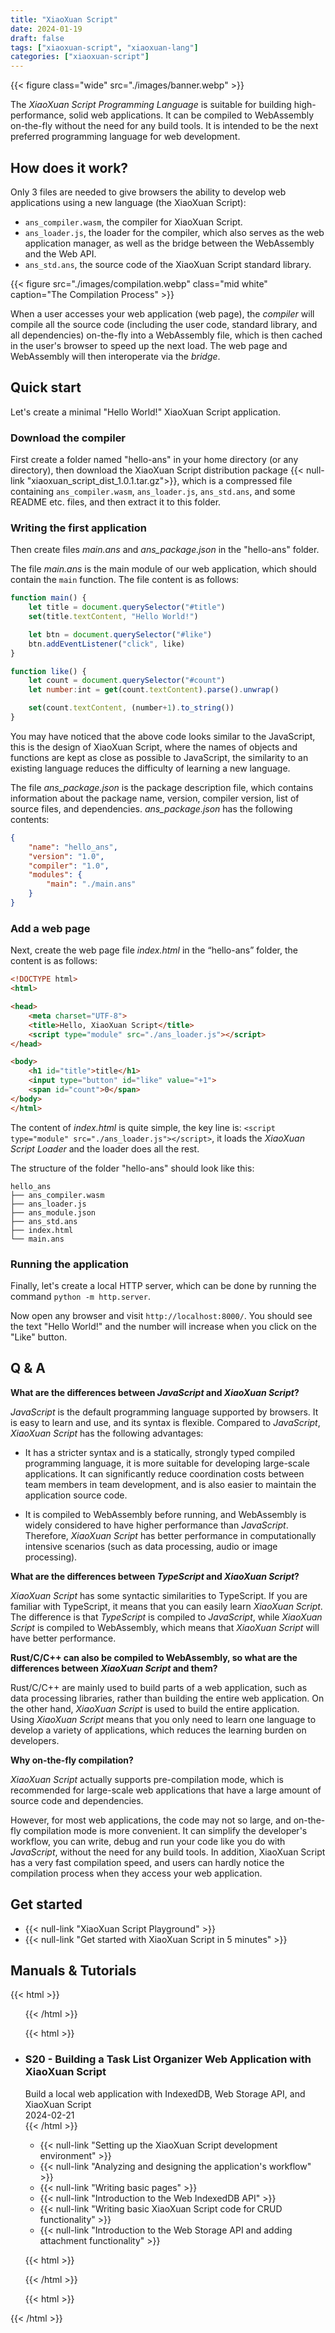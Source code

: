 ```yaml
---
title: "XiaoXuan Script"
date: 2024-01-19
draft: false
tags: ["xiaoxuan-script", "xiaoxuan-lang"]
categories: ["xiaoxuan-script"]
---
```


{{< figure class="wide" src="./images/banner.webp" >}}

The _XiaoXuan Script Programming Language_ is suitable for building high-performance, solid web applications. It can be compiled to WebAssembly on-the-fly without the need for any build tools. It is intended to be the next preferred programming language for web development.

## How does it work?

Only 3 files are needed to give browsers the ability to develop web applications using a new language (the XiaoXuan Script):

- `ans_compiler.wasm`, the compiler for XiaoXuan Script.
- `ans_loader.js`, the loader for the compiler, which also serves as the web application manager, as well as the bridge between the WebAssembly and the Web API.
- `ans_std.ans`, the source code of the XiaoXuan Script standard library.

{{< figure src="./images/compilation.webp" class="mid white" caption="The Compilation Process" >}}

When a user accesses your web application (web page), the _compiler_ will compile all the source code (including the user code, standard library, and all dependencies) on-the-fly into a WebAssembly file, which is then cached in the user's browser to speed up the next load. The web page and WebAssembly will then interoperate via the _bridge_.

## Quick start

Let's create a minimal "Hello World!" XiaoXuan Script application.

### Download the compiler

First create a folder named "hello-ans" in your home directory (or any directory), then download the XiaoXuan Script distribution package {{< null-link "xiaoxuan_script_dist_1.0.1.tar.gz">}}, which is a compressed file containing `ans_compiler.wasm`, `ans_loader.js`, `ans_std.ans`, and some README etc. files, and then extract it to this folder.

### Writing the first application

Then create files _main.ans_ and _ans_package.json_ in the "hello-ans" folder.

The file _main.ans_ is the main module of our web application, which should contain the `main` function. The file content is as follows:

```js
function main() {
    let title = document.querySelector("#title")
    set(title.textContent, "Hello World!")

    let btn = document.querySelector("#like")
    btn.addEventListener("click", like)
}

function like() {
    let count = document.querySelector("#count")
    let number:int = get(count.textContent).parse().unwrap()

    set(count.textContent, (number+1).to_string())
}

```

You may have noticed that the above code looks similar to the JavaScript, this is the design of XiaoXuan Script, where the names of objects and functions are kept as close as possible to JavaScript, the similarity to an existing language reduces the difficulty of learning a new language.

The file _ans_package.json_ is the package description file, which contains information about the package name, version, compiler version, list of source files, and dependencies. _ans_package.json_ has the following contents:

```json
{
    "name": "hello_ans",
    "version": "1.0",
    "compiler": "1.0",
    "modules": {
        "main": "./main.ans"
    }
}
```

### Add a web page

Next, create the web page file _index.html_ in the “hello-ans” folder, the content is as follows:

```html
<!DOCTYPE html>
<html>

<head>
    <meta charset="UTF-8">
    <title>Hello, XiaoXuan Script</title>
    <script type="module" src="./ans_loader.js"></script>
</head>

<body>
    <h1 id="title">title</h1>
    <input type="button" id="like" value="+1">
    <span id="count">0</span>
</body>
</html>

```

The content of _index.html_ is quite simple, the key line is: `<script type="module" src="./ans_loader.js"></script>`, it loads the _XiaoXuan Script Loader_ and the loader does all the rest.

The structure of the folder "hello-ans" should look like this:

```text
hello_ans
├── ans_compiler.wasm
├── ans_loader.js
├── ans_module.json
├── ans_std.ans
├── index.html
└── main.ans
```

### Running the application

Finally, let's create a local HTTP server, which can be done by running the command `python -m http.server`.

Now open any browser and visit `http://localhost:8000/`. You should see the text "Hello World!" and the number will increase when you click on the "Like" button.

## Q & A

**What are the differences between _JavaScript_ and _XiaoXuan Script_?**

_JavaScript_ is the default programming language supported by browsers. It is easy to learn and use, and its syntax is flexible. Compared to _JavaScript_, _XiaoXuan Script_ has the following advantages:

- It has a stricter syntax and is a statically, strongly typed compiled programming language, it is more suitable for developing large-scale applications. It can significantly reduce coordination costs between team members in team development, and is also easier to maintain the application source code.

- It is compiled to WebAssembly before running, and WebAssembly is widely considered to have higher performance than _JavaScript_. Therefore, _XiaoXuan Script_ has better performance in computationally intensive scenarios (such as data processing, audio or image processing).

**What are the differences between _TypeScript_ and _XiaoXuan Script_?**

_XiaoXuan Script_ has some syntactic similarities to TypeScript. If you are familiar with TypeScript, it means that you can easily learn _XiaoXuan Script_. The difference is that _TypeScript_ is compiled to _JavaScript_, while _XiaoXuan Script_ is compiled to WebAssembly, which means that _XiaoXuan Script_ will have better performance.

**Rust/C/C++ can also be compiled to WebAssembly, so what are the differences between _XiaoXuan Script_ and them?**

Rust/C/C++ are mainly used to build parts of a web application, such as data processing libraries, rather than building the entire web application. On the other hand, _XiaoXuan Script_ is used to build the entire application. Using _XiaoXuan Script_ means that you only need to learn one language to  develop a variety of applications, which reduces the learning burden on developers.

**Why on-the-fly compilation?**

_XiaoXuan Script_ actually supports pre-compilation mode, which is recommended for large-scale web applications that have a large amount of source code and dependencies.

However, for most web applications, the code may not so large, and on-the-fly compilation mode is more convenient. It can simplify the developer's workflow, you can write, debug and run your code like you do with _JavaScript_, without the need for any build tools. In addition, XiaoXuan Script has a very fast compilation speed, and users can hardly notice the compilation process when they access your web application.

## Get started

- {{< null-link "XiaoXuan Script Playground" >}}
- {{< null-link "Get started with XiaoXuan Script in 5 minutes" >}}

## Manuals & Tutorials

<!-- book list start -->
{{< html >}} <ul class="card"> {{< /html >}}

<!-- book item start -->
{{< html >}}
    <li>
        <div class="card-book c1">
            <div class="frame">
                <div class="name">
                    <h3><span class="null-link">S20 - Building a Task List Organizer Web Application with XiaoXuan Script</span></h3>
                </div>
                <div class="separator"></div>
                <div class="subheading">
                Build a local web application with IndexedDB, Web Storage API, and XiaoXuan Script
                </div>
                <div class="date">2024-02-21</div>
            </div>
        </div>
        <div class="card-content">
{{< /html >}}

- {{< null-link "Setting up the XiaoXuan Script development environment" >}}
- {{< null-link "Analyzing and designing the application's workflow" >}}
- {{< null-link "Writing basic pages" >}}
- {{< null-link "Introduction to the Web IndexedDB API" >}}
- {{< null-link "Writing basic XiaoXuan Script code for CRUD functionality" >}}
- {{< null-link "Introduction to the Web Storage API and adding attachment functionality" >}}

{{< html >}}
        </div>
    </li>
{{< /html >}}
<!-- book item end -->

<!-- book list end -->
{{< html >}} </ul> {{< /html >}}
